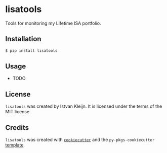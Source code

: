 # lisatools

Tools for monitoring my Lifetime ISA portfolio.

## Installation

```bash
$ pip install lisatools
```

## Usage

- TODO

## License

`lisatools` was created by Istvan Kleijn. It is licensed under the terms of the MIT license.

## Credits

`lisatools` was created with [`cookiecutter`](https://cookiecutter.readthedocs.io/en/latest/) and the `py-pkgs-cookiecutter` [template](https://github.com/py-pkgs/py-pkgs-cookiecutter).
